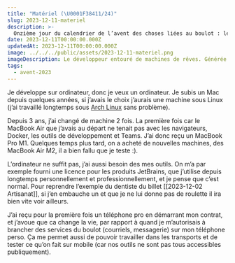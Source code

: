 ```yaml
---
title: "Matériel (\U0001F38411/24)"
slug: 2023-12-11-materiel
description: >-
  Onzième jour du calendrier de l’avent des choses liées au boulot : le matériel
date: 2023-12-11T00:00:00.000Z
updatedAt: 2023-12-11T00:00:00.000Z
image: ../../../public/assets/2023-12-11-materiel.png
imageDescription: Le développeur entouré de machines de rêves. Générée avec SDXL 1.0.
tags:
  - avent-2023
---
```


Je développe sur ordinateur, donc je veux un ordinateur. Je subis un Mac depuis quelques années, si j’avais le choix j’aurais une machine sous Linux (j’ai travaillé longtemps sous [Arch Linux](https://archlinux.org/) sans problème).

Depuis 3 ans, j’ai changé de machine 2 fois. La première fois car le MacBook Air que j’avais au départ ne tenait pas avec les navigateurs, Docker, les outils de développement et Teams. J’ai donc reçu un MacBook Pro M1. Quelques temps plus tard, on a acheté de nouvelles machines, des MacBook Air M2, il a bien fallu que je teste :).

L’ordinateur ne suffit pas, j’ai aussi besoin des mes outils. On m’a par exemple fourni une licence pour les produits JetBrains, que j’utilise depuis longtemps personnellement et professionnellement, et je pense que c’est normal. Pour reprendre l’exemple du dentiste du billet \[\[2023-12-02 Artisanat]], si j’en embauche un et que je ne lui donne pas de roulette il ira bien vite voir ailleurs.

J’ai reçu pour la première fois un téléphone pro en démarrant mon contrat, et j’avoue que ca change la vie, par rapport à quand je m’autorisais à brancher des services du boulot (courriels, messagerie) sur mon téléphone perso. Ça me permet aussi de pouvoir travailler dans les transports et de tester ce qu’on fait sur mobile (car nos outils ne sont pas tous accessibles publiquement).
